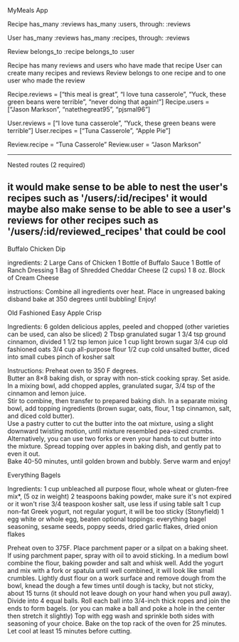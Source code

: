 MyMeals App

Recipe
	has_many :reviews
	has_many :users, through: :reviews

User
	has_many :reviews
	has_many :recipes, through: :reviews

Review
	belongs_to :recipe
	belongs_to :user


Recipe has many reviews and users who have made that recipe
User can create many recipes and reviews
Review belongs to one recipe and to one user who made the review

Recipe.reviews = [“this meal is great”, “I love tuna casserole”, “Yuck, these green beans were terrible”, “never doing that again!”]
Recipe.users = [“Jason Markson”, “natethegreat95”, “pjsmal96”]

User.reviews = [“I love tuna casserole”, “Yuck, these green beans were terrible”]
User.recipes = [“Tuna Casserole”, “Apple Pie”]

Review.recipe = “Tuna Casserole”
Review.user = “Jason Markson”

-----------------------------------
Nested routes (2 required)

it would make sense to be able to nest the user's recipes such as '/users/:id/recipes'
it would maybe also make sense to be able to see a user's reviews for other recipes such as '/users/:id/reviewed_recipes' that could be cool
-----------------------------------
Buffalo Chicken Dip

ingredients: 
2 Large Cans of Chicken 
1 Bottle of Buffalo Sauce 
1 Bottle of Ranch Dressing 
1 Bag of Shredded Cheddar Cheese (2 cups) 
1 8 oz. Block of Cream Cheese
	
instructions: 
Combine all ingredients over heat. 
Place in ungreased baking disband bake at 350 degrees until bubbling! Enjoy!


Old Fashioned Easy Apple Crisp

Ingredients:
6 golden delicious apples, peeled and chopped (other varieties can be used, can also be sliced)
2 Tbsp granulated sugar
1 3/4 tsp ground cinnamon, divided
1 1/2 tsp lemon juice
1 cup light brown sugar
3/4 cup old fashioned oats
3/4 cup all-purpose flour
1/2 cup cold unsalted butter, diced into small cubes
pinch of kosher salt
	
Instructions: 
Preheat oven to 350 F degrees.  
Butter an 8×8 baking dish, or spray with non-stick cooking spray.  Set aside.
In a mixing bowl, add chopped apples, granulated sugar, 3/4 tsp of the cinnamon and lemon juice.  
Stir to combine, then transfer to prepared baking dish.
In a separate mixing bowl, add topping ingredients (brown sugar, oats, flour, 1 tsp cinnamon, salt, and diced cold butter).  
Use a pastry cutter to cut the butter into the oat mixture, using a slight downward twisting motion, until mixture resembled pea-sized crumbs.  Alternatively, you can use two forks or even your hands to cut butter into the mixture.
Spread topping over apples in baking dish, and gently pat to even it out.  
Bake 40-50 minutes, until golden brown and bubbly.
Serve warm and enjoy!


Everything Bagels

Ingredients: 
1 cup unbleached all purpose flour, whole wheat or gluten-free mix*, (5 oz in weight)
2 teaspoons baking powder, make sure it's not expired or it won't rise
3/4 teaspoon kosher salt, use less if using table salt
1 cup non-fat Greek yogurt, not regular yogurt, it will be too sticky (Stonyfield)
1 egg white or whole egg, beaten
optional toppings: everything bagel seasoning, sesame seeds, poppy seeds, dried garlic flakes, dried onion flakes

Preheat oven to 375F. Place parchment paper or a silpat on a baking sheet. If using parchment paper, spray with oil to avoid sticking.
In a medium bowl combine the flour, baking powder and salt and whisk well. Add the yogurt and mix with a fork or spatula until well combined, it will look like small crumbles.
Lightly dust flour on a work surface and remove dough from the bowl, knead the dough a few times until dough is tacky, but not sticky, about 15 turns (it should not leave dough on your hand when you pull away).
Divide into 4 equal balls. Roll each ball into 3/4-inch thick ropes and join the ends to form bagels. (or you can make a ball and poke a hole in the center then stretch it slightly)
Top with egg wash and sprinkle both sides with seasoning of your choice. Bake on the top rack of the oven for 25 minutes. Let cool at least 15 minutes before cutting.